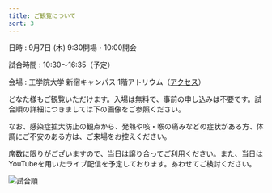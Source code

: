 ```yaml
---
title: ご観覧について
sort: 3
---
```


日時
: 9月7日 (木) 9:30開場・10:00開会  

試合時間
: 10:30〜16:35（予定）

会場
: 工学院大学 新宿キャンパス 1階アトリウム（[アクセス](https://www.kogakuin.ac.jp/campus/access.html)） 

どなた様もご観覧いただけます。入場は無料で、事前の申し込みは不要です。試合順の詳細につきましては下の画像をご参照ください。  

なお、感染症拡大防止の観点から、発熱や咳・喉の痛みなどの症状がある方、体調にご不安のある方は、ご来場をお控えください。

席数に限りがございますので、当日は譲り合ってご利用ください。また、当日はYouTubeを用いたライブ配信を予定しております。あわせてご検討ください。

![試合順](../data/2023/img/F3RC2023_Leaflet.png)
